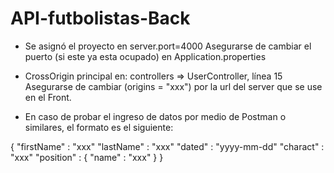 # API-futbolistas-Back

- Se asignó el proyecto en server.port=4000
  Asegurarse de cambiar el puerto (si este ya esta ocupado) en Application.properties

- CrossOrigin principal en: controllers => UserController, línea 15
  Asegurarse de cambiar (origins = "xxx") por la url del server que se use en el Front.

- En caso de probar el ingreso de datos por medio de Postman o similares, el formato es el siguiente:	
		
{
			"firstName" : "xxx" 
			"lastName"  : "xxx" 
  	"dated"     : "yyyy-mm-dd" 
 		"charact"   : "xxx" 
 		"position"  : {
								"name"   : "xxx" 
 				} 
} 

